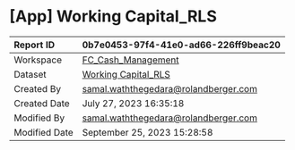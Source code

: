 



# [App] Working Capital_RLS

|Report ID|0b7e0453-97f4-41e0-ad66-226ff9beac20|
| :--- | :--- |
|Workspace|[FC_Cash_Management](../Workspaces/FC_Cash_Management.md)|
|Dataset|[Working Capital_RLS](../Datasets/Working-Capital_RLS.md)|
|Created By|samal.waththegedara@rolandberger.com|
|Created Date|July 27, 2023 16:35:18|
|Modified By|samal.waththegedara@rolandberger.com|
|Modified Date|September 25, 2023 15:28:58|
